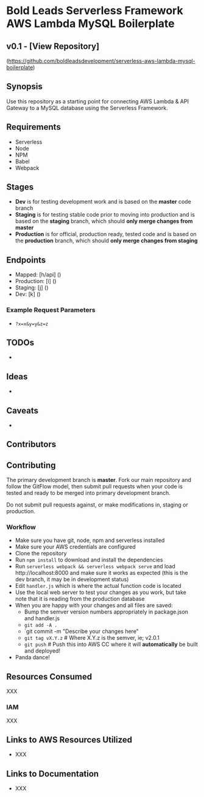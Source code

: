 # Bold Leads Serverless Framework AWS Lambda MySQL Boilerplate
## v0.1 - [View Repository]
(https://github.com/boldleadsdevelopment/serverless-aws-lambda-mysql-boilerplate)


## Synopsis

Use this repository as a starting point for connecting AWS Lambda & API Gateway
to a MySQL database using the Serverless Framework.


## Requirements

* Serverless
* Node
* NPM
* Babel
* Webpack


## Stages

* **Dev** is for testing development work and is based on the **master** code
  branch
* **Staging** is for testing stable code prior to moving into production and is
  based on the **staging** branch, which should **only merge changes from master**
* **Production** is for official, production ready, tested code and is based on
  the **production** branch, which should **only merge changes from staging**


## Endpoints

* Mapped: [h/api] ()
* Production: [i] ()
* Staging: [j] ()
* Dev: [k] ()


### Example Request Parameters

* `?x=x&y=y&z=z`


## TODOs

*


## Ideas

*


## Caveats

*


## Contributors



## Contributing

The primary development branch is **master**.  Fork our main repository and
follow the GitFlow model, then submit pull requests when your code is tested
and ready to be merged into primary development branch.

Do not submit pull requests against, or make modifications in, staging or
production.

### Workflow

* Make sure you have git, node, npm and serverless installed
* Make sure your AWS credentials are configured
* Clone the repository
* Run `npm install` to download and install the dependencies
* Run `serverless webpack && serverless webpack serve` and load
  http://localhost:8000 and make sure it works as expected (this is the dev
  branch, it may be in development status)
* Edit `handler.js` which is where the actual function code is located
* Use the local web server to test your changes as you work, but take note that
  it is reading from the production database
* When you are happy with your changes and all files are saved:
  - Bump the semver version numbers appropriately in package.json and handler.js
  - `git add -A .`
  - `git commit -m "Describe your changes here"
  - `git tag vX.Y.z` # Where X.Y.z is the semver, ie; v2.0.1
  - `git push` # Push this into AWS CC where it will **automatically** be built and
    deployed!
* Panda dance!


## Resources Consumed

XXX

### IAM

XXX


## Links to AWS Resources Utilized

* XXX


## Links to Documentation

* XXX
